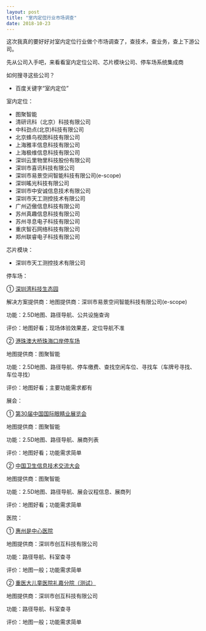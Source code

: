 ```yaml
---
layout: post
title: "室内定位行业市场调查"
date: 2018-10-23
---
```

这次我真的要好好对室内定位行业做个市场调查了，查技术，查业务，查上下游公司。

先从公司入手吧，来看看室内定位公司、芯片模块公司、停车场系统集成商

如何搜寻这些公司？
* 百度关键字“室内定位”

室内定位：

* 图聚智能
* 清研讯科（北京）科技有限公司
* 中科劲点(北京)科技有限公司
* 北京蜂鸟视图科技有限公司
* 上海雅丰信息科技有限公司
* 上海极维信息科技有限公司
* 深圳云里物里科技股份有限公司
* 深圳市喜讯科技有限公司
* 深圳市易景空间智能科技有限公司(e-scope)
* 深圳暚光科技有限公司
* 深圳市中安诚信息技术有限公司
* 深圳市天工测控技术有限公司
* 广州迈傲信息科技有限公司
* 苏州真趣信息科技有限公司
* 苏州寻息电子科技有限公司
* 重庆智石网络科技有限公司
* 郑州联睿电子科技有限公司

芯片模块：
* 深圳市天工测控技术有限公司


停车场：

① [深圳湾科技生态园](http://w.e-scope.cn/escopeweixin/content/weixin/main/map.html?bid=90002)

解决方案提供商：地图提供商：深圳市易景空间智能科技有限公司(e-scope)

功能：2.5D地图、路径导航、公共设施查询

评价：地图好看；现场体验效果差，定位导航不准

② [港珠澳大桥珠海口岸停车场](http://www.gzazhka.com/f/parkCar-1-1.html)

地图提供商：图聚智能

功能：2.5D地图、路径导航、停车缴费、查找空闲车位、寻找车（车牌号寻找、车位寻找）

评价：地图好看；主要功能需求都有

展会：

① [第30届中国国际眼睛业展览会](http://www.gzazhka.com/f/parkCar-1-1.html)

地图提供商：图聚智能

功能：2.5D地图、路径导航、展商列表

评价：地图好看；功能需求简单

② [中国卫生信息技术交流大会](https://expo.ipalmap.com/health-conference/index.html#/?id=09LS01F0210148)

地图提供商：图聚智能

功能：2.5D地图、路径导航、展会议程信息、展商列

评价：地图好看；功能需求简单

医院：

① [惠州是中心医院](https://www.cloudindoormap.com/HuiZhouSRMYYPC/?floorid=9B72CBA4-E84C-4642-8E17-031F24963BE2&mark=66403&from=timeline)

地图提供商：深圳市创互科技有限公司

功能：路径导航、科室查寻

评价：地图一般；功能需求简单

② [重医大儿童医院礼嘉分院（测试）](http://www.cloudindoormap.com/ChongYDETYYLiJia/?floorid=96BD0F08-A3E1-40B8-92EB-8CB5BFA7587B&mark=61371&from=timeline)

地图提供商：深圳市创互科技有限公司

功能：路径导航、科室查寻

评价：地图一般；功能需求简单
